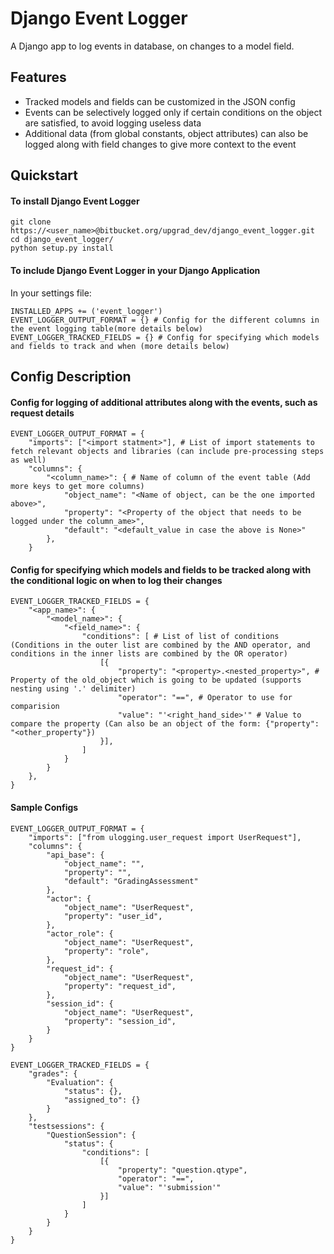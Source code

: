 # Django Event Logger

A Django app to log events in database, on changes to a model field.

## Features
* Tracked models and fields can be customized in the JSON config
* Events can be selectively logged only if certain conditions on the object are satisfied, to avoid logging useless data
* Additional data (from global constants, object attributes) can also be logged along with field changes to give more context to the event

## Quickstart
#### To install Django Event Logger
```
git clone https://<user_name>@bitbucket.org/upgrad_dev/django_event_logger.git
cd django_event_logger/
python setup.py install
```
#### To include Django Event Logger in your Django Application
In your settings file:
```
INSTALLED_APPS += ('event_logger')
EVENT_LOGGER_OUTPUT_FORMAT = {} # Config for the different columns in the event logging table(more details below)
EVENT_LOGGER_TRACKED_FIELDS = {} # Config for specifying which models and fields to track and when (more details below)
```

## Config Description
#### Config for logging of additional attributes along with the events, such as request details
```
EVENT_LOGGER_OUTPUT_FORMAT = {
    "imports": ["<import statment>"], # List of import statements to fetch relevant objects and libraries (can include pre-processing steps as well)
    "columns": {
        "<column_name>": { # Name of column of the event table (Add more keys to get more columns)
            "object_name": "<Name of object, can be the one imported above>",
            "property": "<Property of the object that needs to be logged under the column_ame>",
            "default": "<default_value in case the above is None>"
        },
    }
```
#### Config for specifying which models and fields to be tracked along with the conditional logic on when to log their changes
```
EVENT_LOGGER_TRACKED_FIELDS = {
    "<app_name>": {
        "<model_name>": {
            "<field_name>": {
                "conditions": [ # List of list of conditions (Conditions in the outer list are combined by the AND operator, and conditions in the inner lists are combined by the OR operator)
                    [{
                        "property": "<property>.<nested_property>", # Property of the old_object which is going to be updated (supports nesting using '.' delimiter)
                        "operator": "==", # Operator to use for comparision
                        "value": "'<right_hand_side>'" # Value to compare the property (Can also be an object of the form: {"property": "<other_property"})
                    }],
                ]
            }
        }
    },
}
```
#### Sample Configs
```
EVENT_LOGGER_OUTPUT_FORMAT = {
    "imports": ["from ulogging.user_request import UserRequest"],
    "columns": {
        "api_base": {
            "object_name": "",
            "property": "",
            "default": "GradingAssessment"
        },
        "actor": {
            "object_name": "UserRequest",
            "property": "user_id",
        },
        "actor_role": {
            "object_name": "UserRequest",
            "property": "role",
        },
        "request_id": {
            "object_name": "UserRequest",
            "property": "request_id",
        },
        "session_id": {
            "object_name": "UserRequest",
            "property": "session_id",
        }
    }
}

EVENT_LOGGER_TRACKED_FIELDS = {
    "grades": {
        "Evaluation": {
            "status": {},
            "assigned_to": {}
        }
    },
    "testsessions": {
        "QuestionSession": {
            "status": {
                "conditions": [
                    [{
                        "property": "question.qtype",
                        "operator": "==",
                        "value": "'submission'"
                    }]
                ]
            }
        }
    }
}
```
